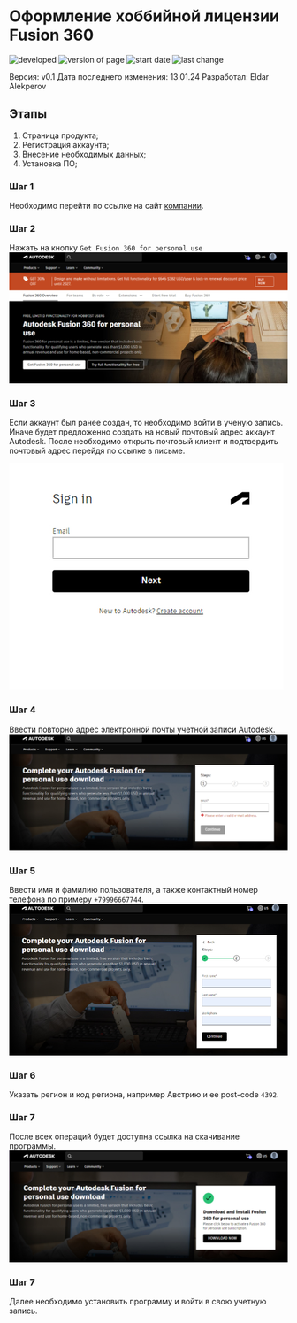 # Оформление хоббийной лицензии Fusion 360

![developed](https://img.shields.io/badge/developed%20by-Alekperov17-green?style=flat-square) 
![version of page](https://img.shields.io/badge/version-0.1-blue?style=flat-square) 
![start date](https://img.shields.io/badge/start_date-13.01.24-red?style=flat-square)
![last change](https://img.shields.io/badge/last_change-13.01.24-orange?style=flat-square)

Версия: v0.1
Дата последнего изменения: 13.01.24
Разработал: Eldar Alekperov


## Этапы
1. Страница продукта;
2. Регистрация аккаунта;
3. Внесение необходимых данных;
4. Установка ПО;


### Шаг 1
Необходимо перейти по ссылке на сайт [компании](https://www.autodesk.com/products/fusion-360/personal).

### Шаг 2
Нажать на кнопку `Get Fusion 360 for personal use` 
![Сайт Fusion 360](JPG/01.jpg)

### Шаг 3
Если аккаунт был ранее создан, то необходимо войти в ученую запись. Иначе будет предложенно создать на новый почтовый адрес аккаунт Autodesk. После необходимо открыть почтовый клиент и подтвердить почтовый адрес перейдя по ссылке в письме.

![Сайт Fusion 360](JPG/02.jpg)

### Шаг 4
Ввести повторно адрес электронной почты учетной записи Autodesk.
![Сайт Fusion 360](JPG/03.jpg)

### Шаг 5
Ввести имя и фамилию пользователя, а также контактный номер телефона по примеру `+79996667744`.
![Сайт Fusion 360](JPG/04.jpg)

### Шаг 6
Указать регион и код региона, например Австрию и ее post-code `4392`.

### Шаг 7
После всех операций будет доступна ссылка на скачивание программы.
![Сайт Fusion 360](JPG/05.jpg)

### Шаг 7
Далее необходимо установить программу и войти в свою учетную запись.